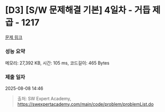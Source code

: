 # [D3] [S/W 문제해결 기본] 4일차 - 거듭 제곱 - 1217 

[문제 링크](https://swexpertacademy.com/main/code/problem/problemDetail.do?contestProbId=AV14dUIaAAUCFAYD) 

### 성능 요약

메모리: 27,392 KB, 시간: 105 ms, 코드길이: 465 Bytes

### 제출 일자

2025-08-08 14:46



> 출처: SW Expert Academy, https://swexpertacademy.com/main/code/problem/problemList.do